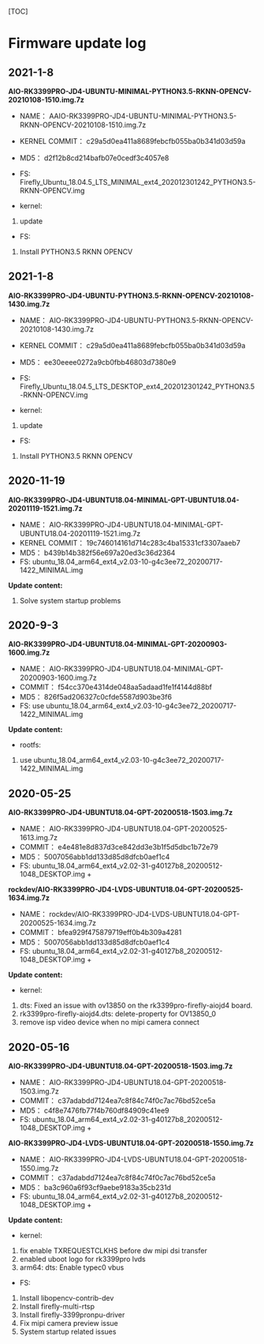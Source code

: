 [TOC]


# Firmware update log


## 2021-1-8
**AIO-RK3399PRO-JD4-UBUNTU-MINIMAL-PYTHON3.5-RKNN-OPENCV-20210108-1510.img.7z**

* NAME： AAIO-RK3399PRO-JD4-UBUNTU-MINIMAL-PYTHON3.5-RKNN-OPENCV-20210108-1510.img.7z
* KERNEL COMMIT： c29a5d0ea411a8689febcfb055ba0b341d03d59a
* MD5： d2f12b8cd214bafb07e0cedf3c4057e8
* FS: Firefly_Ubuntu_18.04.5_LTS_MINIMAL_ext4_202012301242_PYTHON3.5-RKNN-OPENCV.img

* kernel:
1. update

* FS:
1. Install PYTHON3.5 RKNN OPENCV


## 2021-1-8
**AIO-RK3399PRO-JD4-UBUNTU-PYTHON3.5-RKNN-OPENCV-20210108-1430.img.7z**

* NAME： AIO-RK3399PRO-JD4-UBUNTU-PYTHON3.5-RKNN-OPENCV-20210108-1430.img.7z
* KERNEL COMMIT： c29a5d0ea411a8689febcfb055ba0b341d03d59a
* MD5： ee30eeee0272a9cb0fbb46803d7380e9
* FS: Firefly_Ubuntu_18.04.5_LTS_DESKTOP_ext4_202012301242_PYTHON3.5-RKNN-OPENCV.img

* kernel:
1. update

* FS:
1. Install PYTHON3.5 RKNN OPENCV

## 2020-11-19
**AIO-RK3399PRO-JD4-UBUNTU18.04-MINIMAL-GPT-UBUNTU18.04-20201119-1521.img.7z**

* NAME： AIO-RK3399PRO-JD4-UBUNTU18.04-MINIMAL-GPT-UBUNTU18.04-20201119-1521.img.7z
* KERNEL COMMIT： 19c746014161d714c283c4ba15331cf3307aaeb7
* MD5： b439b14b382f56e697a20ed3c36d2364
* FS: ubuntu_18.04_arm64_ext4_v2.03-10-g4c3ee72_20200717-1422_MINIMAL.img

**Update content:**
1. Solve system startup problems

## 2020-9-3
**AIO-RK3399PRO-JD4-UBUNTU18.04-MINIMAL-GPT-20200903-1600.img.7z**

* NAME： AIO-RK3399PRO-JD4-UBUNTU18.04-MINIMAL-GPT-20200903-1600.img.7z
* COMMIT： f54cc370e4314de048aa5adaad1fe1f4144d88bf
* MD5： 826f5ad206327c0cfde5587d903be3f6
* FS: use ubuntu_18.04_arm64_ext4_v2.03-10-g4c3ee72_20200717-1422_MINIMAL.img

**Update content:**
* rootfs:
1. use ubuntu_18.04_arm64_ext4_v2.03-10-g4c3ee72_20200717-1422_MINIMAL.img

## 2020-05-25
**AIO-RK3399PRO-JD4-UBUNTU18.04-GPT-20200518-1503.img.7z**

* NAME： AIO-RK3399PRO-JD4-UBUNTU18.04-GPT-20200525-1613.img.7z
* COMMIT： e4e481e8d837d3ce842dd3e3b1f5d5dbc1b72e79
* MD5： 5007056abb1dd133d85d8dfcb0aef1c4
* FS: ubuntu_18.04_arm64_ext4_v2.02-31-g40127b8_20200512-1048_DESKTOP.img +

**rockdev/AIO-RK3399PRO-JD4-LVDS-UBUNTU18.04-GPT-20200525-1634.img.7z**

* NAME： rockdev/AIO-RK3399PRO-JD4-LVDS-UBUNTU18.04-GPT-20200525-1634.img.7z
* COMMIT： bfea929f475879719eff0b4b309a4281
* MD5： 5007056abb1dd133d85d8dfcb0aef1c4
* FS: ubuntu_18.04_arm64_ext4_v2.02-31-g40127b8_20200512-1048_DESKTOP.img +

**Update content:**
* kernel:
1. dts: Fixed an issue with ov13850 on the rk3399pro-firefly-aiojd4 board.
2. rk3399pro-firefly-aiojd4.dts: delete-property for OV13850_0
3. remove isp video device when no mipi camera connect


## 2020-05-16
**AIO-RK3399PRO-JD4-UBUNTU18.04-GPT-20200518-1503.img.7z**

* NAME： AIO-RK3399PRO-JD4-UBUNTU18.04-GPT-20200518-1503.img.7z
* COMMIT： c37adabdd7124ea7c8f84c74f0c7ac76bd52ce5a
* MD5： c4f8e7476fb77f4b760df84909c41ee9
* FS: ubuntu_18.04_arm64_ext4_v2.02-31-g40127b8_20200512-1048_DESKTOP.img +

**AIO-RK3399PRO-JD4-LVDS-UBUNTU18.04-GPT-20200518-1550.img.7z**

* NAME： AIO-RK3399PRO-JD4-LVDS-UBUNTU18.04-GPT-20200518-1550.img.7z
* COMMIT： c37adabdd7124ea7c8f84c74f0c7ac76bd52ce5a
* MD5： ba3c960a6f93cf9aebe9183a35cb231d
* FS: ubuntu_18.04_arm64_ext4_v2.02-31-g40127b8_20200512-1048_DESKTOP.img +

**Update content:**
* kernel:
1. fix enable TXREQUESTCLKHS before dw mipi dsi transfer
2. enabled uboot logo for rk3399pro lvds
3. arm64: dts: Enable typec0 vbus

* FS:
1. Install libopencv-contrib-dev
2. Install firefly-multi-rtsp
3. Install firefly-3399pronpu-driver
4. Fix mipi camera preview issue
5. System startup related issues
